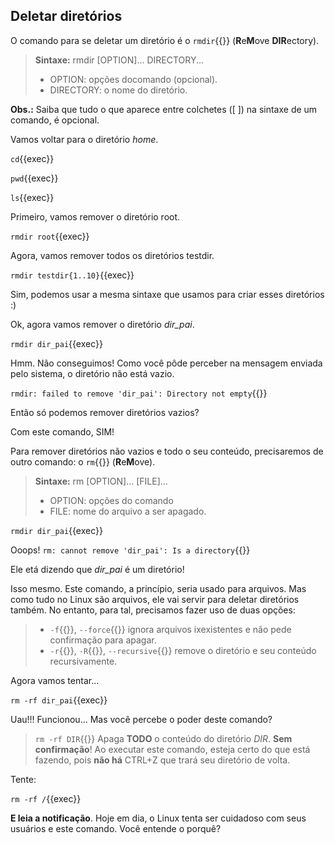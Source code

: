 ## Deletar diretórios
O comando para se deletar um diretório é o `rmdir`{{}} (**R**e**M**ove **DIR**ectory).

>**Sintaxe:**
>rmdir [OPTION]... DIRECTORY...
> - OPTION: opções docomando (opcional).
> - DIRECTORY: o nome do diretório.

**Obs.:** Saiba que tudo o que aparece entre colchetes ([ ]) na sintaxe de um comando, é opcional.

Vamos voltar para o diretório _home_.

`cd`{{exec}}

`pwd`{{exec}}

`ls`{{exec}}

Primeiro, vamos remover o diretório root.

`rmdir root`{{exec}}

Agora, vamos remover todos os diretórios testdir.

`rmdir testdir{1..10}`{{exec}}

Sim, podemos usar a mesma sintaxe que usamos para criar esses diretórios :)

Ok, agora vamos remover o diretório _dir_pai_.

`rmdir dir_pai`{{exec}}

Hmm. Não conseguimos! Como você pôde perceber na mensagem enviada pelo sistema, o diretório não está vazio.

`rmdir: failed to remove 'dir_pai': Directory not empty`{{}}

Então só podemos remover diretórios vazios?

Com este comando, SIM!

Para remover diretórios não vazios e todo o seu conteúdo, precisaremos de outro comando: o `rm`{{}} (**R**e**M**ove).

 >**Sintaxe:**
 >rm [OPTION]... [FILE]...
 > - OPTION: opções do comando
 > - FILE: nome do arquivo a ser apagado.

`rmdir dir_pai`{{exec}}

Ooops! `rm: cannot remove 'dir_pai': Is a directory`{{}}

Ele etá dizendo que _dir_pai_ é um diretório! 

Isso mesmo. Este comando, a princípio, seria usado para arquivos. Mas como tudo no Linux são arquivos, ele vai servir para deletar diretórios também. No entanto, para tal, precisamos fazer uso de duas opções:

> - `-f`{{}}, `--force`{{}} ignora arquivos ixexistentes e não pede confirmação para apagar.
> - `-r`{{}}, `-R`{{}}, `--recursive`{{}} remove o diretório e seu conteúdo recursivamente.

Agora vamos tentar...

`rm -rf dir_pai`{{exec}}

Uau!!! Funcionou... Mas você percebe o poder deste comando?

>`rm -rf DIR`{{}} Apaga **TODO** o conteúdo do diretório _DIR_. **Sem confirmação**! Ao executar este comando, esteja certo do que está fazendo, pois **não há** CTRL+Z que trará seu diretório de volta.

Tente:

`rm -rf /`{{exec}}

**E leia a notificação**. Hoje em dia, o Linux tenta ser cuidadoso com seus usuários e este comando. Você entende o porquê?

